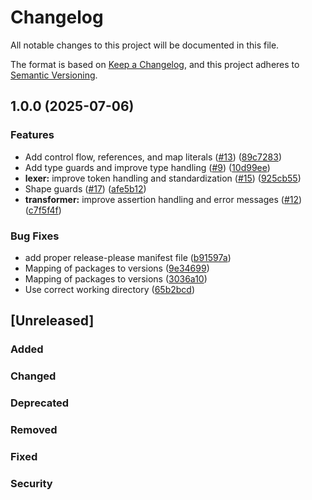 # Changelog

All notable changes to this project will be documented in this file.

The format is based on [Keep a Changelog](https://keepachangelog.com/en/1.0.0/),
and this project adheres to [Semantic Versioning](https://semver.org/spec/v2.0.0.html).

## 1.0.0 (2025-07-06)


### Features

* Add control flow, references, and map literals ([#13](https://github.com/forst-lang/forst/issues/13)) ([89c7283](https://github.com/forst-lang/forst/commit/89c72833708430fe13cd12ab2dceed62757c2d4b))
* Add type guards and improve type handling ([#9](https://github.com/forst-lang/forst/issues/9)) ([10d99ee](https://github.com/forst-lang/forst/commit/10d99ee72c4e7d5c8f68823bcb052db944da799e))
* **lexer:** improve token handling and standardization ([#15](https://github.com/forst-lang/forst/issues/15)) ([925cb55](https://github.com/forst-lang/forst/commit/925cb557a2299cd4a5267ebeb5f2512422b84709))
* Shape guards ([#17](https://github.com/forst-lang/forst/issues/17)) ([afe5b12](https://github.com/forst-lang/forst/commit/afe5b126ffb7d75af079e285e3de346a3f2d1135))
* **transformer:** improve assertion handling and error messages ([#12](https://github.com/forst-lang/forst/issues/12)) ([c7f5f4f](https://github.com/forst-lang/forst/commit/c7f5f4fe33f28a7f0580f882b3f701c012823bd2))


### Bug Fixes

* add proper release-please manifest file ([b91597a](https://github.com/forst-lang/forst/commit/b91597aa7da0a45256d3ea0e426584459c30b6de))
* Mapping of packages to versions ([9e34699](https://github.com/forst-lang/forst/commit/9e34699a540615e540e7c4d9ed78bffc559c332b))
* Mapping of packages to versions ([3036a10](https://github.com/forst-lang/forst/commit/3036a10b220100d7e0c73737475bae15b55b3ffc))
* Use correct working directory ([65b2bcd](https://github.com/forst-lang/forst/commit/65b2bcd611773cc682443875e5702911def06527))

## [Unreleased]

### Added

### Changed

### Deprecated

### Removed

### Fixed

### Security
